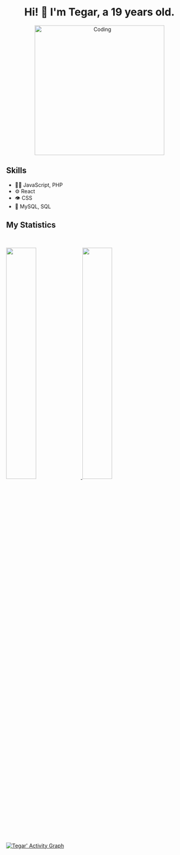 <h1 align="center">
 Hi! 👋
<b>I'm Tegar, a 19 years old.</b>
</h1>

<p align="center">
<img  alt="Coding" width="350" src="https://cdn.dribbble.com/users/1162077/screenshots/3848914/programmer.gif">
</p>


## Skills
- 👨‍💻 JavaScript, PHP
- ⚙️ React
- 👁️ CSS
- 💽 MySQL, SQL

## My Statistics

<br/>
<p align="left">
  <a href="https://TegarRizky123/">
  <img width="40%" src="https://github-readme-stats.vercel.app/api?username=TegarRizky123&show_icons=true&theme=gruvbox&hide_border=true" />
    <img width="40%" src="https://github-readme-streak-stats.herokuapp.com/?user=TegarRizky123&theme=gruvbox&hide_border=true" />
  </a>
</p>
<br>

[![Tegar' Activity Graph](https://activity-graph.herokuapp.com/graph?username=TegarRizky123&custom_title=Tegar%20Rizky%20Contribution%20Graph&theme=gruvbox&bg_color=282828&hide_border=true&line=d1a01f&point=c58545)](https://TegarRizky123.dev)
